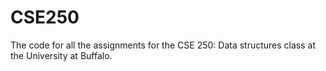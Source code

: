 # CSE250
The code for all the assignments for the CSE 250: Data structures class at the University at Buffalo.
